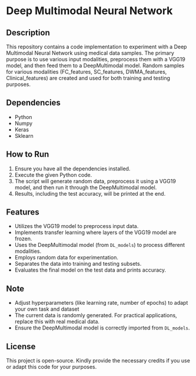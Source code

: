 # Deep Multimodal Neural Network

## Description

This repository contains a code implementation to experiment with a Deep Multimodal Neural Network using medical data samples. The primary purpose is to use various input modalities, preprocess them with a VGG19 model, and then feed them to a DeepMultimodal model. Random samples for various modalities (FC_features, SC_features, DWMA_features, Clinical_features) are created and used for both training and testing purposes.

## Dependencies

- Python
- Numpy
- Keras
- Sklearn

## How to Run

1. Ensure you have all the dependencies installed.
2. Execute the given Python code.
3. The script will generate random data, preprocess it using a VGG19 model, and then run it through the DeepMultimodal model.
4. Results, including the test accuracy, will be printed at the end.

## Features

- Utilizes the VGG19 model to preprocess input data.
- Implements transfer learning where layers of the VGG19 model are frozen.
- Uses the DeepMultimodal model (from `DL_models`) to process different modalities.
- Employs random data for experimentation.
- Separates the data into training and testing subsets.
- Evaluates the final model on the test data and prints accuracy.

## Note


- Adjust hyperparameters (like learning rate, number of epochs) to adapt your own task and dataset
- The current data is randomly generated. For practical applications, replace this with real medical data.
- Ensure the DeepMultimodal model is correctly imported from `DL_models`.

## License

This project is open-source. Kindly provide the necessary credits if you use or adapt this code for your purposes.
